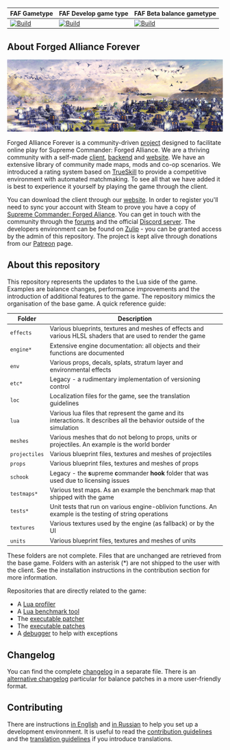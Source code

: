 
FAF Gametype | FAF Develop game type | FAF Beta balance gametype
 ------------ | ------------- | -----------
[![Build](https://github.com/FAForever/fa/actions/workflows/build.yaml/badge.svg?branch=deploy%2Ffaf)](https://github.com/FAForever/fa/actions/workflows/build.yaml) | [![Build](https://github.com/FAForever/fa/actions/workflows/build.yaml/badge.svg?branch=deploy%2Ffafdevelop)](https://github.com/FAForever/fa/actions/workflows/build.yaml) | [![Build](https://github.com/FAForever/fa/actions/workflows/build.yaml/badge.svg?branch=deploy%2Ffafbeta)](https://github.com/FAForever/fa/actions/workflows/build.yaml)

About Forged Alliance Forever
-----------------------------

![Impression of the game](/images/impression-a.jpg)

Forged Alliance Forever is a community-driven [project](https://github.com/FAForever) designed to facilitate online play for Supreme Commander: Forged Alliance. We are a thriving community with a self-made [client](https://github.com/FAForever/downlords-faf-client), [backend](https://github.com/FAForever/server) and [website](https://github.com/FAForever/website). We have an extensive library of community made maps, mods and co-op scenarios. We introduced a rating system based on [TrueSkill](https://www.microsoft.com/en-us/research/project/trueskill-ranking-system/) to provide a competitive environment with automated matchmaking. To see all that we have added it is best to experience it yourself by playing the game through the client.

You can download the client through our [website](https://faforever.com/). In order to register you'll need to sync your account with Steam to prove you have a copy of [Supreme Commander: Forged Aliance](https://store.steampowered.com/app/9420/Supreme_Commander_Forged_Alliance/). You can get in touch with the community through the [forums](https://forum.faforever.com/) and the official [Discord server](https://discord.gg/mXahVSKGVb). The developers environment can be found on [Zulip](https://zulip.com/) - you can be granted access by the admin of this repository. The project is kept alive through donations from our [Patreon](https://www.patreon.com/faf) page.

About this repository
---------------------

This repository represents the updates to the Lua side of the game. Examples are balance changes, performance improvements and the introduction of additional features to the game. The repository mimics the organisation of the base game. A quick reference guide:

Folder          | Description
--------------- | -----------
`effects`       | Various blueprints, textures and meshes of effects and various HLSL shaders that are used to render the game
`engine*`       | Extensive engine documentation: all objects and their functions are documented
`env`           | Various props, decals, splats, stratum layer and environmental effects
`etc*`          | Legacy - a rudimentary implementation of versioning control 
`loc`           | Localization files for the game, see the translation guidelines
`lua`           | Various lua files that represent the game and its interactions. It describes all the behavior outside of the simulation
`meshes`        | Various meshes that do not belong to props, units or projectiles. An example is the world border
`projectiles`   | Various blueprint files, textures and meshes of projectiles
`props`         | Various blueprint files, textures and meshes of props
`schook`        | Legacy - the **s**upreme **c**ommander **hook** folder that was used due to licensing issues
`testmaps*`     | Various test maps. As an example the benchmark map that shipped with the game
`tests*`        | Unit tests that run on various engine-oblivion functions. An example is the testing of string operations
`textures`      | Various textures used by the engine (as fallback) or by the UI
`units`         | Various blueprint files, textures and meshes of units

These folders are not complete. Files that are unchanged are retrieved from the base game. Folders with an asterisk (*) are not shipped to the user with the client. See the installation instructions in the contribution section for more information.

Repositories that are directly related to the game:
 - A [Lua profiler](https://github.com/FAForever/FAFProfiler)
 - A [Lua benchmark tool](https://gitlab.com/supreme-commander-forged-alliance/other/profiler)
 - The [executable patcher](https://github.com/FAForever/FA_Patcher)
 - The [executable patches](https://github.com/FAForever/FA-Binary-Patches)
 - A [debugger](https://github.com/FAForever/FADeepProbe) to help with exceptions 

Changelog
---------

You can find the complete [changelog](changelog.md) in a separate file. There is an [alternative changelog](http://patchnotes.faforever.com/) particular for balance patches in a more user-friendly format. 

Contributing
------------

There are instructions [in English](setup/readme.md) and [in Russian](setup/readme-russian.md) to help you set up a development environment. It is useful to read the [contribution guidelines](CONTRIBUTING.md) and the [translation guidelines](loc/guidelines.md) if you introduce translations.

